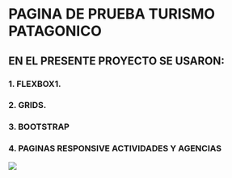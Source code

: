 # PAGINA DE PRUEBA TURISMO PATAGONICO
## EN EL PRESENTE PROYECTO SE USARON:
### 1. FLEXBOX1.
### 2. GRIDS.
### 3. BOOTSTRAP
### 4. PAGINAS RESPONSIVE ACTIVIDADES Y AGENCIAS
[![](https://www.supercoloring.com/sites/default/files/styles/coloring_medium/public/cif/2016/11/glaciar-coloring-page.png)](http://https://www.supercoloring.com/sites/default/files/styles/coloring_medium/public/cif/2016/11/glaciar-coloring-page.png)
